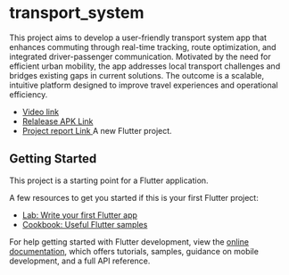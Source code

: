 # transport_system
This project aims to develop a user-friendly transport system app that enhances commuting through real-time tracking, route optimization, and integrated driver-passenger communication. Motivated by the need for efficient urban mobility, the app addresses local transport challenges and bridges existing gaps in current solutions. The outcome is a scalable, intuitive platform designed to improve travel experiences and operational efficiency.

- [Video link ]()
- [Relalease APK Link](https://drive.google.com/file/d/1PVscAg-B31vMfIiqlZwyz4C0aIgoCaTZ/view?usp=drive_link)
- [Project report Link ](https://docs.google.com/document/d/1n6eMs9ctQxk2U6uuiEUbgPxaRXEdSLwa/edit#heading=h.bys1g4uz3hvp)
A new Flutter project.

## Getting Started

This project is a starting point for a Flutter application.

A few resources to get you started if this is your first Flutter project:

- [Lab: Write your first Flutter app](https://docs.flutter.dev/get-started/codelab)
- [Cookbook: Useful Flutter samples](https://docs.flutter.dev/cookbook)

For help getting started with Flutter development, view the
[online documentation](https://docs.flutter.dev/), which offers tutorials,
samples, guidance on mobile development, and a full API reference.
